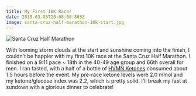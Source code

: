 ```yaml
---
title: My First 10K Race!
date: 2019-03-03T20:08:00.865Z
image: santa-cruz-half-marathon-10k-start.jpg
---
```

![Santa Cruz Half Marathon](/img/santa-cruz-half-marathon-10k-finish.jpg)

With looming storm clouds at the start and sunshine coming into the finish, I couldn't be happier with my first 10K race at the Santa Cruz Half Marathon. I finished on a 9:11 pace ~ 18th in the 40-49 age group and 66th overall for men. I ran fasted, with a half of a bottle of [HVMN Ketones](https://hvmn.com/?r=kzbhpeln) consumed about 1.5 hours before the event. My pre-race ketone levels were 2.0 mmol and my ketone/glucose index was 2.2, which is pretty solid. I'll break my fast at sundown with a glorious dinner to celebrate!
